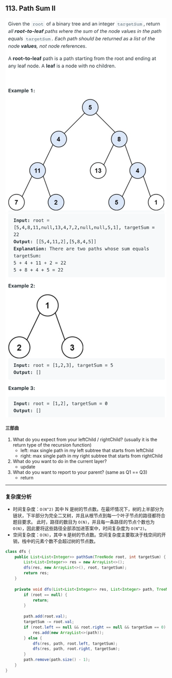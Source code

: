 ## 113. Path Sum II
![](img/2021-08-20-15-06-07.png)
![](img/2021-08-20-15-06-40.png)


#### 三部曲

1. What do you expect from your leftChild / rightChild? (usually it is the return type of the
   recursion function)
   - left: max single path in my left subtree that starts from leftChild
   - right: max single path in my right subtree that starts from rightChild
2. What do you want to do in the current layer?
   - update 
3. What do you want to report to your parent? (same as Q1 == Q3)
   - return 

---

### 复杂度分析
- 时间复杂度：`O(N^2)` 其中 N 是树的节点数。在最坏情况下，树的上半部分为链状，下半部分为完全二叉树，并且从根节点到每一个叶子节点的路径都符合题目要求。
  此时，路径的数目为 `O(N)`，并且每一条路径的节点个数也为 `O(N)`，因此要将这些路径全部添加进答案中，时间复杂度为 `O(N^2)`。
- 空间复杂度：`O(N)`，其中 `N` 是树的节点数。空间复杂度主要取决于栈空间的开销，栈中的元素个数不会超过树的节点数。

```java
class dfs {
    public List<List<Integer>> pathSum(TreeNode root, int targetSum) {
        List<List<Integer>> res = new ArrayList<>();
        dfs(res, new ArrayList<>(), root, targetSum);
        return res;
    }

    private void dfs(List<List<Integer>> res, List<Integer> path, TreeNode root, int targetSum) {
        if (root == null) {
            return;
        }

        path.add(root.val);
        targetSum -= root.val;
        if (root.left == null && root.right == null && targetSum == 0) {
            res.add(new ArrayList<>(path));
        } else {
            dfs(res, path, root.left, targetSum);
            dfs(res, path, root.right, targetSum);
        }
        path.remove(path.size() - 1);
    }
}
```